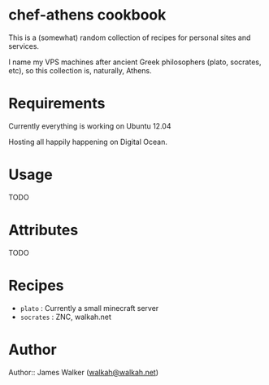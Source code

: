 # chef-athens cookbook

This is a (somewhat) random collection of recipes for personal sites and services.

I name my VPS machines after ancient Greek philosophers (plato, socrates, etc), so this collection is, naturally, Athens. 

# Requirements

Currently everything is working on Ubuntu 12.04

Hosting all happily happening on Digital Ocean.

# Usage

TODO

# Attributes

TODO

# Recipes

* `plato` : Currently a small minecraft server
* `socrates` : ZNC, walkah.net

# Author

Author:: James Walker (walkah@walkah.net)
